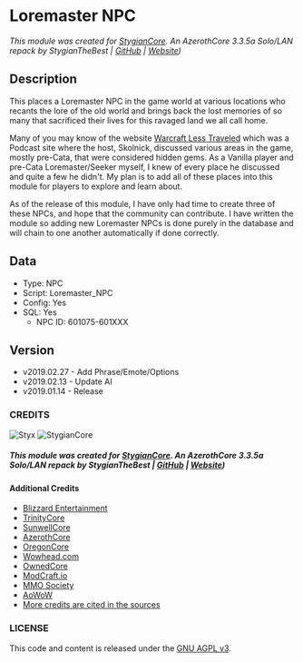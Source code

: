 # Loremaster NPC

_This module was created for [StygianCore](https://rebrand.ly/stygiancoreproject). An AzerothCore 3.3.5a Solo/LAN repack by StygianTheBest | [GitHub](https://rebrand.ly/stygiangithub) | [Website](https://rebrand.ly/stygianthebest))_

## Description

This places a Loremaster NPC in the game world at various locations who recants the lore of the old
world and brings back the lost memories of so many that sacrificed their lives for this ravaged land
we all call home.

Many of you may know of the website [Warcraft Less Traveled](http://warcraftlesstraveled.com) which was
a Podcast site where the host, Skolnick, discussed various areas in the game, mostly pre-Cata, that
were considered hidden gems. As a Vanilla player and pre-Cata Loremaster/Seeker myself, I knew of
every place he discussed and quite a few he didn't. My plan is to add all of these places into this
module for players to explore and learn about.

As of the release of this module, I have only had time to create three of these NPCs, 
and hope that the community can contribute. I have written the module so adding new 
Loremaster NPCs is done purely in the database and will chain to one another 
automatically if done correctly.

## Data

- Type: NPC
- Script: Loremaster_NPC
- Config: Yes
- SQL: Yes
  - NPC ID: 601075-601XXX

## Version

- v2019.02.27 - Add Phrase/Emote/Options
- v2019.02.13 - Update AI
- v2019.01.14 - Release


### CREDITS

![Styx](https://stygianthebest.github.io/assets/img/avatar/avatar-128.jpg "Styx")
![StygianCore](https://stygianthebest.github.io/assets/img/projects/stygiancore/StygianCore.png "StygianCore")

##### This module was created for [StygianCore](https://rebrand.ly/stygiancoreproject). An AzerothCore 3.3.5a Solo/LAN repack by StygianTheBest | [GitHub](https://rebrand.ly/stygiangithub) | [Website](https://rebrand.ly/stygianthebest))

#### Additional Credits

- [Blizzard Entertainment](http://blizzard.com)
- [TrinityCore](https://github.com/TrinityCore/TrinityCore/blob/3.3.5/THANKS)
- [SunwellCore](http://www.azerothcore.org/pages/sunwell.pl/)
- [AzerothCore](https://github.com/AzerothCore/azerothcore-wotlk/graphs/contributors)
- [OregonCore](https://wiki.oregon-core.net/)
- [Wowhead.com](http://wowhead.com)
- [OwnedCore](http://ownedcore.com/)
- [ModCraft.io](http://modcraft.io/)
- [MMO Society](https://www.mmo-society.com/)
- [AoWoW](https://wotlk.evowow.com/)
- [More credits are cited in the sources](https://github.com/StygianTheBest)

### LICENSE

This code and content is released under the [GNU AGPL v3](https://github.com/azerothcore/azerothcore-wotlk/blob/master/LICENSE-AGPL3).
